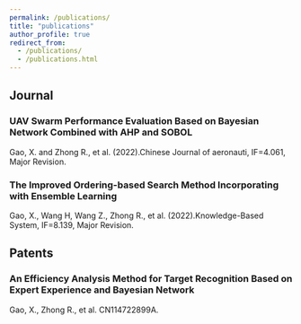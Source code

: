 ```yaml
---
permalink: /publications/
title: "publications"
author_profile: true
redirect_from: 
  - /publications/
  - /publications.html
---
```



## Journal
### UAV Swarm Performance Evaluation Based on Bayesian Network Combined with AHP and SOBOL
Gao, X. and Zhong R., et al. (2022).Chinese Journal of aeronauti, IF=4.061, Major Revision.

### The Improved Ordering-based Search Method Incorporating with Ensemble Learning
Gao, X., Wang H, Wang Z., Zhong R., et al. (2022).Knowledge-Based System, IF=8.139, Major Revision.

## Patents
### An Efficiency Analysis Method for Target Recognition Based on Expert Experience and Bayesian Network
Gao, X., Zhong R., et al. CN114722899A.



